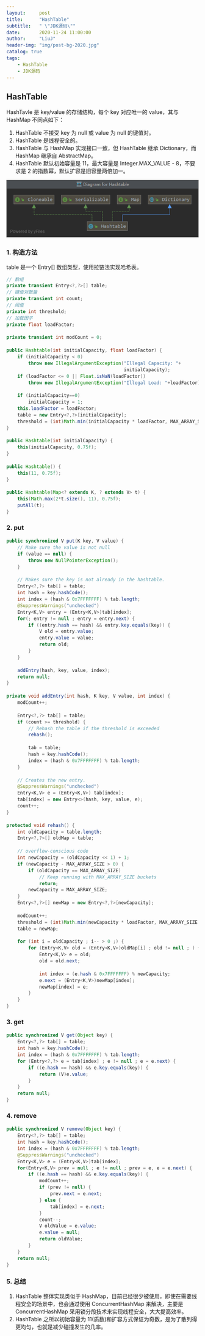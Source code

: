 ```yaml
---
layout:     post
title:      "HashTable"
subtitle:   " \"JDK源码\""
date:       2020-11-24 11:00:00
author:     "LiuJ"
header-img: "img/post-bg-2020.jpg"
catalog: true
tags:
    - HashTable
    - JDK源码
---
```


## HashTable

HashTavle 是 key/value 的存储结构，每个 key 对应唯一的 value，其与HashMap 不同点如下：

1. HashTable 不接受 key 为 null 或 value 为 null 的键值对。
2. HashTable 是线程安全的。
3. HashTable 与 HashMap 实现接口一致，但 HashTable 继承 Dictionary，而HashMap 继承自 AbstractMap。
4. HashTable 默认初始容量是 11，最大容量是 Integer.MAX_VALUE - 8，不要求是 2 的指数幂，默认扩容是旧容量两倍加一。

![](https://raw.githubusercontent.com/Millione/pb/master/img/20201107160028.png)

### 1. 构造方法

table 是一个 Entry[] 数组类型，使用拉链法实现哈希表。

```java
// 数组
private transient Entry<?,?>[] table;
// 键值对数量
private transient int count;
// 阈值
private int threshold;
// 加载因子
private float loadFactor;

private transient int modCount = 0;

public Hashtable(int initialCapacity, float loadFactor) {
    if (initialCapacity < 0)
        throw new IllegalArgumentException("Illegal Capacity: "+
                                           initialCapacity);
    if (loadFactor <= 0 || Float.isNaN(loadFactor))
        throw new IllegalArgumentException("Illegal Load: "+loadFactor);

    if (initialCapacity==0)
        initialCapacity = 1;
    this.loadFactor = loadFactor;
    table = new Entry<?,?>[initialCapacity];
    threshold = (int)Math.min(initialCapacity * loadFactor, MAX_ARRAY_SIZE + 1);
}

public Hashtable(int initialCapacity) {
    this(initialCapacity, 0.75f);
}

public Hashtable() {
    this(11, 0.75f);
}

public Hashtable(Map<? extends K, ? extends V> t) {
    this(Math.max(2*t.size(), 11), 0.75f);
    putAll(t);
}
```

### 2. put

```java
public synchronized V put(K key, V value) {
    // Make sure the value is not null
    if (value == null) {
        throw new NullPointerException();
    }

    // Makes sure the key is not already in the hashtable.
    Entry<?,?> tab[] = table;
    int hash = key.hashCode();
    int index = (hash & 0x7FFFFFFF) % tab.length;
    @SuppressWarnings("unchecked")
    Entry<K,V> entry = (Entry<K,V>)tab[index];
    for(; entry != null ; entry = entry.next) {
        if ((entry.hash == hash) && entry.key.equals(key)) {
            V old = entry.value;
            entry.value = value;
            return old;
        }
    }

    addEntry(hash, key, value, index);
    return null;
}

private void addEntry(int hash, K key, V value, int index) {
    modCount++;

    Entry<?,?> tab[] = table;
    if (count >= threshold) {
        // Rehash the table if the threshold is exceeded
        rehash();

        tab = table;
        hash = key.hashCode();
        index = (hash & 0x7FFFFFFF) % tab.length;
    }

    // Creates the new entry.
    @SuppressWarnings("unchecked")
    Entry<K,V> e = (Entry<K,V>) tab[index];
    tab[index] = new Entry<>(hash, key, value, e);
    count++;
}

protected void rehash() {
    int oldCapacity = table.length;
    Entry<?,?>[] oldMap = table;

    // overflow-conscious code
    int newCapacity = (oldCapacity << 1) + 1;
    if (newCapacity - MAX_ARRAY_SIZE > 0) {
        if (oldCapacity == MAX_ARRAY_SIZE)
            // Keep running with MAX_ARRAY_SIZE buckets
            return;
        newCapacity = MAX_ARRAY_SIZE;
    }
    Entry<?,?>[] newMap = new Entry<?,?>[newCapacity];

    modCount++;
    threshold = (int)Math.min(newCapacity * loadFactor, MAX_ARRAY_SIZE + 1);
    table = newMap;

    for (int i = oldCapacity ; i-- > 0 ;) {
        for (Entry<K,V> old = (Entry<K,V>)oldMap[i] ; old != null ; ) {
            Entry<K,V> e = old;
            old = old.next;

            int index = (e.hash & 0x7FFFFFFF) % newCapacity;
            e.next = (Entry<K,V>)newMap[index];
            newMap[index] = e;
        }
    }
}
```

### 3. get

```java
public synchronized V get(Object key) {
    Entry<?,?> tab[] = table;
    int hash = key.hashCode();
    int index = (hash & 0x7FFFFFFF) % tab.length;
    for (Entry<?,?> e = tab[index] ; e != null ; e = e.next) {
        if ((e.hash == hash) && e.key.equals(key)) {
            return (V)e.value;
        }
    }
    return null;
}
```

### 4. remove

```java
public synchronized V remove(Object key) {
    Entry<?,?> tab[] = table;
    int hash = key.hashCode();
    int index = (hash & 0x7FFFFFFF) % tab.length;
    @SuppressWarnings("unchecked")
    Entry<K,V> e = (Entry<K,V>)tab[index];
    for(Entry<K,V> prev = null ; e != null ; prev = e, e = e.next) {
        if ((e.hash == hash) && e.key.equals(key)) {
            modCount++;
            if (prev != null) {
                prev.next = e.next;
            } else {
                tab[index] = e.next;
            }
            count--;
            V oldValue = e.value;
            e.value = null;
            return oldValue;
        }
    }
    return null;
}
```

### 5. 总结

1. HashTable 整体实现类似于 HashMap，目前已经很少被使用，即使在需要线程安全的场景中，也会通过使用 ConcurrentHashMap 来解决，主要是 ConcurrentHashMap 采用锁分段技术来实现线程安全，大大提高效率。
2. HashTable 之所以初始容量为 11(质数)和扩容方式保证为奇数，是为了散列得更均匀，也就是减少碰撞发生的几率。